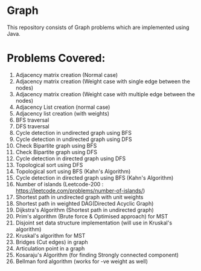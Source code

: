 # Graph
This repository consists of Graph problems which are implemented using Java.

# Problems Covered:
1) Adjacency matrix creation (Normal case)
2) Adjacency matrix creation (Weight case with single edge between the nodes)
3) Adjacency matrix creation (Weight case with multiple edge between the nodes)
4) Adjacency List creation (normal case)
5) Adjacency list creation (with weights)
6) BFS traversal
7) DFS traversal
8) Cycle detection in undirected graph using BFS
9) Cycle detection in undirected graph using DFS
10) Check Bipartite graph using BFS
11) Check Bipartite graph using DFS
12) Cycle detection in directed graph using DFS
13) Topological sort using DFS
14) Topological sort using BFS (Kahn's Algorithm)
15) Cycle detection in directed graph using BFS (Kahn's Algorithm)
16) Number of islands (Leetcode-200 : https://leetcode.com/problems/number-of-islands/)
17) Shortest path in undirected graph with unit weights
18) Shortest path in weighted DAG(Directed Acyclic Graph) 
19) Dijkstra's Algorithm (Shortest path in undirected graph)
20) Prim's algorithm (Brute force & Optimised approach) for MST
21) Disjoint set data structure implementation (will use in Kruskal's algorithm)
22) Kruskal's algorithm for MST
23) Bridges (Cut edges) in graph 
24) Articulation point in a graph
25) Kosaraju's Algorithm (for finding Strongly connected component)
26) Bellman ford algorithm (works for -ve weight as well)
